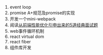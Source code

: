 1. event loop
1. promise A+规范及promise的实现
1. 开发一个mini-webpack    
3. 阅读[从前端性能优化引申出来的5道经典面试题](https://mp.weixin.qq.com/s/WRv1MfjinfoGzyKClxmo_w)
4. web事件循环机制
5. react virtual dom
6. react fiber
7. 组件库开发
